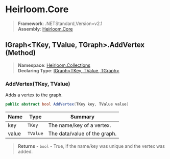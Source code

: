 # Heirloom.Core

> **Framework**: .NETStandard,Version=v2.1  
> **Assembly**: [Heirloom.Core][0]

## IGraph\<TKey, TValue, TGraph>.AddVertex (Method)

> **Namespace**: [Heirloom.Collections][0]  
> **Declaring Type**: [IGraph\<TKey, TValue, TGraph>][1]

### AddVertex(TKey, TValue)

Adds a vertex to the graph.

```cs
public abstract bool AddVertex(TKey key, TValue value)
```

| Name  | Type     | Summary                      |
|-------|----------|------------------------------|
| key   | `TKey`   | The name/key of a vertex.    |
| value | `TValue` | The data/value of the graph. |

> **Returns** - `bool` - True, if the name/key was unique and the vertex was added.

[0]: ../../../Heirloom.Core.md
[1]: ../IGraph[TKey,TValue,TGraph].md
